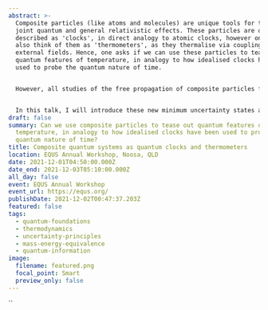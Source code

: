 ```yaml
---
abstract: >-
  Composite particles (like atoms and molecules) are unique tools for testing
  joint quantum and general relativistic effects. These particles are often
  described as 'clocks', in direct analogy to atomic clocks, however one could
  also think of them as 'thermometers', as they thermalise via coupling to
  external fields. Hence, one asks if we can use these particles to tease out
  quantum features of temperature, in analogy to how idealised clocks have been
  used to probe the quantum nature of time.


  However, all studies of the free propagation of composite particles find that they delocalize into separate internal energy components, which destroys their spatial coherence, rendering them unsuitable for experimental applications and as idealized clocks. We solve this problem by introducing a class of states with minimum uncertainty in spacetime that fully overcome the delocalization. The relevant physics comes from minimizing the uncertainty between position and velocity, rather than position and momentum, while directly accounting for mass as an operator.


  In this talk, I will introduce these new minimum uncertainty states and some of their unique properties. I will then discuss some of the groundwork we have laid for probing the quantum nature of temperature, by exploring two scenarios in which a ‘superposition of temperatures’ may arise.
draft: false
summary: Can we use composite particles to tease out quantum features of
  temperature, in analogy to how idealised clocks have been used to probe the
  quantum nature of time?
title: Composite quantum systems as quantum clocks and thermometers
location: EQUS Annual Workshop, Noosa, QLD
date: 2021-12-01T04:50:00.000Z
date_end: 2021-12-03T05:10:00.000Z
all_day: false
event: EQUS Annual Workshop
event_url: https://equs.org/
publishDate: 2021-12-02T00:47:37.203Z
featured: false
tags:
  - quantum-foundations
  - thermodynamics
  - uncertainty-principles
  - mass-energy-equivalence
  - quantum-information
image:
  filename: featured.png
  focal_point: Smart
  preview_only: false
---
```

``
